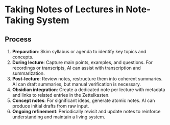 # Taking Notes of Lectures in Note-Taking System

## Process

1. **Preparation**: Skim syllabus or agenda to identify key topics and concepts.
2. **During lecture**: Capture main points, examples, and questions. For recordings or transcripts, AI can assist with transcription and summarization.
3. **Post-lecture**: Review notes, restructure them into coherent summaries. AI can draft summaries, but manual verification is necessary.
4. **Obsidian integration**: Create a dedicated note per lecture with metadata and links to related entries in the Zettelkasten.
5. **Concept notes**: For significant ideas, generate atomic notes. AI can produce initial drafts from raw input.
6. **Ongoing refinement**: Periodically revisit and update notes to reinforce understanding and maintain a living system.
